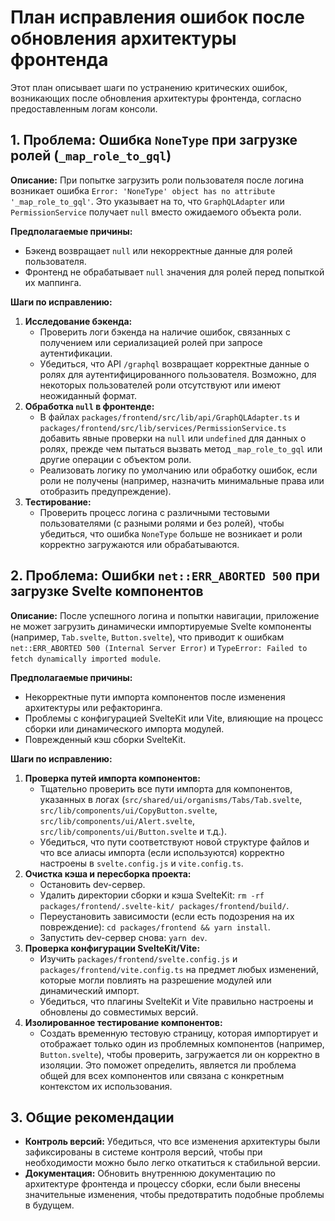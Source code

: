 # План исправления ошибок после обновления архитектуры фронтенда

Этот план описывает шаги по устранению критических ошибок, возникающих после обновления архитектуры фронтенда, согласно предоставленным логам консоли.

## 1. Проблема: Ошибка `NoneType` при загрузке ролей (`_map_role_to_gql`)

**Описание:** При попытке загрузить роли пользователя после логина возникает ошибка `Error: 'NoneType' object has no attribute '_map_role_to_gql'`. Это указывает на то, что `GraphQLAdapter` или `PermissionService` получает `null` вместо ожидаемого объекта роли.

**Предполагаемые причины:**
*   Бэкенд возвращает `null` или некорректные данные для ролей пользователя.
*   Фронтенд не обрабатывает `null` значения для ролей перед попыткой их маппинга.

**Шаги по исправлению:**
1.  **Исследование бэкенда:**
    *   Проверить логи бэкенда на наличие ошибок, связанных с получением или сериализацией ролей при запросе аутентификации.
    *   Убедиться, что API `/graphql` возвращает корректные данные о ролях для аутентифицированного пользователя. Возможно, для некоторых пользователей роли отсутствуют или имеют неожиданный формат.
2.  **Обработка `null` в фронтенде:**
    *   В файлах `packages/frontend/src/lib/api/GraphQLAdapter.ts` и `packages/frontend/src/lib/services/PermissionService.ts` добавить явные проверки на `null` или `undefined` для данных о ролях, прежде чем пытаться вызвать метод `_map_role_to_gql` или другие операции с объектом роли.
    *   Реализовать логику по умолчанию или обработку ошибок, если роли не получены (например, назначить минимальные права или отобразить предупреждение).
3.  **Тестирование:**
    *   Проверить процесс логина с различными тестовыми пользователями (с разными ролями и без ролей), чтобы убедиться, что ошибка `NoneType` больше не возникает и роли корректно загружаются или обрабатываются.

## 2. Проблема: Ошибки `net::ERR_ABORTED 500` при загрузке Svelte компонентов

**Описание:** После успешного логина и попытки навигации, приложение не может загрузить динамически импортируемые Svelte компоненты (например, `Tab.svelte`, `Button.svelte`), что приводит к ошибкам `net::ERR_ABORTED 500 (Internal Server Error)` и `TypeError: Failed to fetch dynamically imported module`.

**Предполагаемые причины:**
*   Некорректные пути импорта компонентов после изменения архитектуры или рефакторинга.
*   Проблемы с конфигурацией SvelteKit или Vite, влияющие на процесс сборки или динамического импорта модулей.
*   Поврежденный кэш сборки SvelteKit.

**Шаги по исправлению:**
1.  **Проверка путей импорта компонентов:**
    *   Тщательно проверить все пути импорта для компонентов, указанных в логах (`src/shared/ui/organisms/Tabs/Tab.svelte`, `src/lib/components/ui/CopyButton.svelte`, `src/lib/components/ui/Alert.svelte`, `src/lib/components/ui/Button.svelte` и т.д.).
    *   Убедиться, что пути соответствуют новой структуре файлов и что все алиасы импорта (если используются) корректно настроены в `svelte.config.js` и `vite.config.ts`.
2.  **Очистка кэша и пересборка проекта:**
    *   Остановить dev-сервер.
    *   Удалить директории сборки и кэша SvelteKit: `rm -rf packages/frontend/.svelte-kit/ packages/frontend/build/`.
    *   Переустановить зависимости (если есть подозрения на их повреждение): `cd packages/frontend && yarn install`.
    *   Запустить dev-сервер снова: `yarn dev`.
3.  **Проверка конфигурации SvelteKit/Vite:**
    *   Изучить `packages/frontend/svelte.config.js` и `packages/frontend/vite.config.ts` на предмет любых изменений, которые могли повлиять на разрешение модулей или динамический импорт.
    *   Убедиться, что плагины SvelteKit и Vite правильно настроены и обновлены до совместимых версий.
4.  **Изолированное тестирование компонентов:**
    *   Создать временную тестовую страницу, которая импортирует и отображает только один из проблемных компонентов (например, `Button.svelte`), чтобы проверить, загружается ли он корректно в изоляции. Это поможет определить, является ли проблема общей для всех компонентов или связана с конкретным контекстом их использования.

## 3. Общие рекомендации

*   **Контроль версий:** Убедиться, что все изменения архитектуры были зафиксированы в системе контроля версий, чтобы при необходимости можно было легко откатиться к стабильной версии.
*   **Документация:** Обновить внутреннюю документацию по архитектуре фронтенда и процессу сборки, если были внесены значительные изменения, чтобы предотвратить подобные проблемы в будущем.
